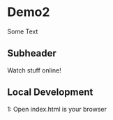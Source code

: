 # Demo2

Some Text

## Subheader

Watch stuff online!

## Local Development

1: Open index.html is your browser